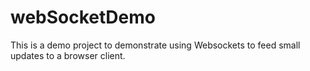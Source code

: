 # webSocketDemo

This is a demo project to demonstrate using Websockets to feed small updates to a browser client.
